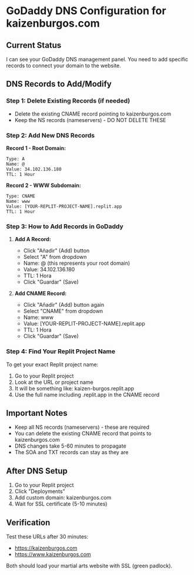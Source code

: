 # GoDaddy DNS Configuration for kaizenburgos.com

## Current Status
I can see your GoDaddy DNS management panel. You need to add specific records to connect your domain to the website.

## DNS Records to Add/Modify

### Step 1: Delete Existing Records (if needed)
- Delete the existing CNAME record pointing to kaizenburgos.com
- Keep the NS records (nameservers) - DO NOT DELETE THESE

### Step 2: Add New DNS Records

**Record 1 - Root Domain:**
```
Type: A
Name: @
Value: 34.102.136.180
TTL: 1 Hour
```

**Record 2 - WWW Subdomain:**
```
Type: CNAME
Name: www
Value: [YOUR-REPLIT-PROJECT-NAME].replit.app
TTL: 1 Hour
```

### Step 3: How to Add Records in GoDaddy

1. **Add A Record:**
   - Click "Añadir" (Add) button
   - Select "A" from dropdown
   - Name: @ (this represents your root domain)
   - Value: 34.102.136.180
   - TTL: 1 Hora
   - Click "Guardar" (Save)

2. **Add CNAME Record:**
   - Click "Añadir" (Add) button again
   - Select "CNAME" from dropdown
   - Name: www
   - Value: [YOUR-REPLIT-PROJECT-NAME].replit.app
   - TTL: 1 Hora
   - Click "Guardar" (Save)

### Step 4: Find Your Replit Project Name
To get your exact Replit project name:
1. Go to your Replit project
2. Look at the URL or project name
3. It will be something like: kaizen-burgos.replit.app
4. Use the full name including .replit.app in the CNAME record

## Important Notes
- Keep all NS records (nameservers) - these are required
- You can delete the existing CNAME record that points to kaizenburgos.com
- DNS changes take 5-60 minutes to propagate
- The SOA and TXT records can stay as they are

## After DNS Setup
1. Go to your Replit project
2. Click "Deployments"
3. Add custom domain: kaizenburgos.com
4. Wait for SSL certificate (5-10 minutes)

## Verification
Test these URLs after 30 minutes:
- https://kaizenburgos.com
- https://www.kaizenburgos.com

Both should load your martial arts website with SSL (green padlock).